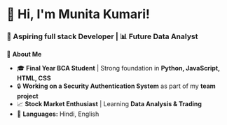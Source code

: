 # 👋 Hi, I'm Munita Kumari!  
### 🚀 Aspiring full stack Developer | 📊 Future Data Analyst 
🌟 **About Me**  
- 🎓 **Final Year BCA Student** | Strong foundation in **Python, JavaScript, HTML, CSS**  
- 🔒 **Working on a Security Authentication System** as part of my **team project**  
- 📈 **Stock Market Enthusiast** | Learning **Data Analysis & Trading**   
- 💬 **Languages:** Hindi, English 
